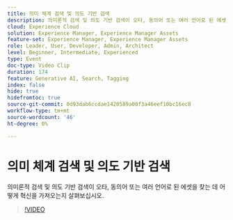 ```yaml
---
title: 의미 체계 검색 및 의도 기반 검색
description: 의미론적 검색 및 의도 기반 검색이 오타, 동의어 또는 여러 언어로 된 에셋을 찾는 데 어떻게 혁신을 가져오는지 살펴보십시오.
cloud: Experience Cloud
solution: Experience Manager, Experience Manager Assets
feature-set: Experience Manager, Experience Manager Assets
role: Leader, User, Developer, Admin, Architect
level: Beginner, Intermediate, Experienced
type: Event
doc-type: Video Clip
duration: 174
feature: Generative AI, Search, Tagging
index: false
hide: true
hidefromtoc: true
source-git-commit: 0d93dab6ccdae1420589a00f3a46eef10bc16ec8
workflow-type: tm+mt
source-wordcount: '46'
ht-degree: 0%

---
```



# 의미 체계 검색 및 의도 기반 검색

의미론적 검색 및 의도 기반 검색이 오타, 동의어 또는 여러 언어로 된 에셋을 찾는 데 어떻게 혁신을 가져오는지 살펴보십시오.

>[!VIDEO](https://video.tv.adobe.com/v/3459220/?learn=on&enablevpops)
